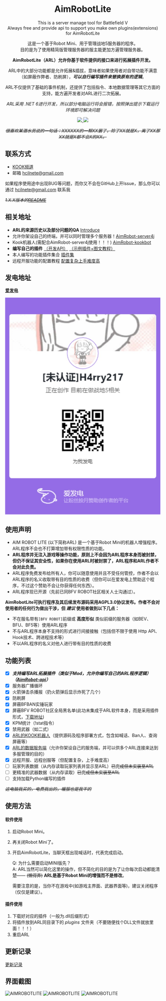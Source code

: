 <div align="center">

# AimRobotLite
This is a server manage tool for Battlefield V  
Always free and provide api to support you make own plugins(extensions) for AimRobotLite

这是一个基于Robot Mini、用于管理战地5服务器的程序。  
目的是为了使用精简版管理服务器的服主能更加方遍管理服务器。  

**AimRobotLite（ARL）允许你基于软件提供的接口来进行拓展插件开发。**

ARL中的大部分功能都是允许拓展&插拔，意味者如果使用者对自带功能不满意（如屏蔽作弊者、防刷屏），***可以自行编写插件来替换原有的逻辑***。  

ARL不仅提供了基础的事件机制，还提供了包括指令、本地数据管理等其它方面的支持，能方遍开发者对ARL进行二次拓展。

*ARL采用 .NET 6进行开发，所以部分电脑运行将会报错，按照弹出提示下载运行环境即可解决问题*

<p> 
  <a href="mailto:hcilnete@gmail.com"><img src="https://img.shields.io/badge/Email-hcilnete@gmail.com-blue" height="16px" /> </a>
  <a href="https://github.com/H4rry217/AimRobotLite/releases"><img src="https://img.shields.io/badge/Release下载-AimRobotLite-blue" height="16px" /> </a>
</p> 

*~~很喜欢某潜水员说的一句话：XXXXXX的一帮XX罢了，除了XX就是X，离了XX那XX就是X都不会X的XX。~~*

</div>

## 联系方式
- [KOOK频道](https://kook.top/WnrGai)  
- 邮箱 hcilnete@gmail.com


如果程序使用途中出现BUG等问题，而你又不会在GitHub上开Issue，那么你可以通过 hcilnete@gmail.com 联系我  

*~~1.X.X版本的[README](_resources/README2.md)~~*

## 相关地址

- **ARL的来源历史以及部分问题的QA** [Introduce](_resources/introduce.md)
- 允许你架设自己的终端，并可以同时管理多个服务器！[AimRobot-server4j](https://github.com/H4rry217/AimRobot-server4j)
- Kook机器人(需配合AimRobot-server4j使用！！！) [AimRobot-kookbot](https://github.com/H4rry217/AimRobot-kookbot)
- **编写自己的插件** [（开发API）](https://github.com/H4rry217/AimRobot-api) [（示例插件+图文教程）](https://github.com/H4rry217/ar-example-plugin)
- 本人编写的功能插件集合 [插件集](https://github.com/H4rry217/arl-thiry-plugins)
- 远程开服功能的配置教程 [配置复杂上手难度高](https://github.com/H4rry217/bfvrobot-ocr/blob/master/_resources/AUTO_MANAGE.md)

## 发电地址
**[爱发电](https://afdian.net/a/h4rry217)**

![AFDIAN](_resources/afdian-H4rry217.jpg "二维码")

## 使用声明 
* AIM ROBOT LITE (以下简称ARL) 是一个基于Robot Mini的机器人增强程序。ARL程序不会也不打算增加带有权限性质的功能。
* **ARL程序并无注入游戏等操作功能，原则上不会因为ARL程序本身而被封禁，但仍不保证其安全性，如果你在使用ARL时被封禁了，ARL程序和ARL作者不会对此负责。**
* ARL程序免费发布给所有人，你可以随意使用并且不受任何管控，作者不会以ARL程序的名义收取带有目的性质的收费（但你可以在爱发电上赞助这个程序，不过这个赞助不会让你获得任何东西）。
* ARL程序现已开源（先前已同BFV ROBOT社区相关人士沟通过）。  

__AimRobotLite可执行程序及其后续发布源码采用AGPL3.0协议发布。作者不会对使用者的任何行为做出干涉，但 *建议* 使用者做到以下几点：__  
* 不在服名带有`[BFV ROBOT]`前缀或 __高度形似__ 类似前缀的服务器（如BEV、BFU、BF5等）使用ARL程序
* 不与ARL程序本身不支持的形式进行间接接触（包括但不限于使用 Http API、Hook技术、跨进程技术等）
* 不以ARL程序的名义对他人进行带有目的性质的收费

## 功能列表
- [x] ***支持编写ARL拓展插件（类似于Mod，允许你编写自己的ARL程序逻辑）（[AimRobot-api](https://github.com/H4rry217/AimRobot-api)）***
- [x] 服务器广播循环
- [x] 火箭弹击杀播报（扔火箭弹后显示炸死了几个）
- [x] 防刷屏
- [x] 屏蔽BFBAN实锤玩家
- [x] 屏蔽BFV ROBOT社区全局黑名单(此功未集成于ARL软件本身，而是采用插件形式，[下载地址](https://github.com/H4rry217/arl-thiry-plugins/blob/master/bfvrobot-anticheat/bfvrobot-anticheat.dll))
- [x] KPM统计（!stat指令）
- [x] 禁用武器（如二式） 
- [x] [ARL的KOOK机器人](https://github.com/H4rry217/AimRobot-kookbot)（提供源码及程序部署方式，包含如喊话、Ban人、查询屏蔽等）
- [x] [ARL的数据服务端](https://github.com/H4rry217/AimRobot-server4j)（允许你架设自己的服务端，并可以供多个ARL连接来达到多服管理的目的）
- [x] 远程开服、远程创服等（但配置复杂，上手难度高）
- [ ] 玩家列表数据（从内存读取玩家列表并显示至ARL）~~已完成但未实装至ARL~~
- [ ] 更精准的武器数据（从内存读取）~~已完成但未实装至ARL~~
- [ ] 支持加载Python编写的插件

*~~这电脑我买的，电费我出的，暖服也是我干的~~*

## 使用方法

#### 软件使用
1. 启动Robot Mini。
2. 再关闭Robot Mini了。
3. 开启AimRobotLite，当聊天框出现喊话时，代表完成启动。

	Q: 为什么需要启动MINI版先？  
A: ARL当然可以简化这里的操作，但不简化的目的是为了让你每次启动都能清楚—— ~~(懒得弄)~~ __ARL是基于Robot Mini的增强而不是修改__。

	需要注意的是，当你不在游戏中(如游戏主界面、武器界面等)，建议关闭程序（仅仅是建议）。
	
#### 插件使用
1. 下载好对应的插件（一般为.dll后缀形式）
2. 将插件放到ARL同目录下的 *plugins* 文件夹（不要随便找个DLL文件就放里面！！！）
3. 重启ARL

## 更新记录
[更新记录](_resources/update.md)

## 界面截图
![AIMROBOTLITE](_resources/sc1.png)
![AIMROBOTLITE](_resources/sc2.png)
![AIMROBOTLITE](_resources/sc3.png)
